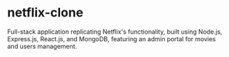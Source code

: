 # netflix-clone
Full-stack application replicating Netflix's functionality, built
using Node.js, Express.js, React.js, and MongoDB, featuring an
admin portal for movies and users management.
